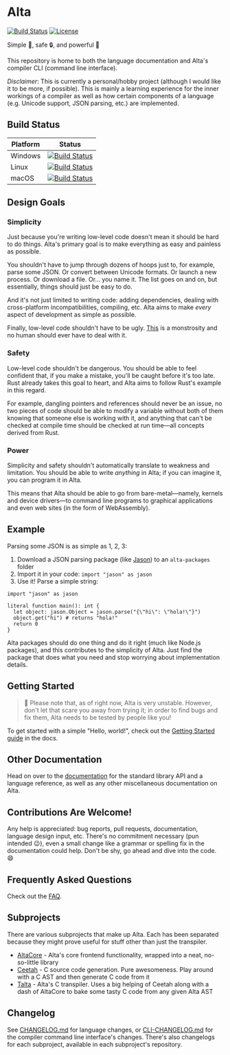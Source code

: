 # Alta
[![Build Status](https://facekapow.visualstudio.com/alta/_apis/build/status/alta-lang.alta?branchName=master)](https://facekapow.visualstudio.com/alta/_build/latest?definitionId=1&branchName=master)
[![License](https://img.shields.io/github/license/alta-lang/alta?color=%23428bff)](LICENSE)

Simple :dart:, safe :lock:, and powerful :muscle:

This repository is home to both the language documentation and Alta's compiler CLI (command line interface).

*Disclaimer*: This is currently a personal/hobby project (although I would like it to be more, if possible). This is mainly a learning experience for the inner workings of a compiler as well as how certain components of a language (e.g. Unicode support, JSON parsing, etc.) are implemented.

## Build Status

| Platform | Status |
| -------- | ------ |
| Windows  | [![Build Status](https://facekapow.visualstudio.com/alta/_apis/build/status/alta-lang.alta?branchName=master&jobName=Windows)](https://facekapow.visualstudio.com/alta/_build/latest?definitionId=1&branchName=master) |
| Linux    | [![Build Status](https://facekapow.visualstudio.com/alta/_apis/build/status/alta-lang.alta?branchName=master&jobName=Linux)](https://facekapow.visualstudio.com/alta/_build/latest?definitionId=1&branchName=master) |
| macOS    | [![Build Status](https://facekapow.visualstudio.com/alta/_apis/build/status/alta-lang.alta?branchName=master&jobName=macOS)](https://facekapow.visualstudio.com/alta/_build/latest?definitionId=1&branchName=master) |

## Design Goals
### Simplicity
Just because you're writing low-level code doesn't mean it should be hard to do things. Alta's primary goal is to make everything as easy and painless as possible.

You shouldn't have to jump through dozens of hoops just to, for example, parse some JSON. Or convert between Unicode formats. Or launch a new process. Or download a file. Or... you name it. The list goes on and on, but essentially, things should just be easy to do.

And it's not just limited to writing code: adding dependencies, dealing with cross-platform incompatibilities, compiling, etc. Alta aims to make *every* aspect of development as simple as possible.

Finally, low-level code shouldn't have to be ugly. [This](#) is a monstrosity and no human should ever have to deal with it.

### Safety
Low-level code shouldn't be dangerous. You should be able to feel confident that, if you make a mistake, you'll be caught before it's too late. Rust already takes this goal to heart, and Alta aims to follow Rust's example in this regard.

For example, dangling pointers and references should never be an issue, no two pieces of code should be able to modify a variable without both of them knowing that someone else is working with it, and anything that can't be checked at compile time should be checked at run time&mdash;all concepts derived from Rust.

### Power
Simplicity and safety shouldn't automatically translate to weakness and limitation. You should be able to write *anything* in Alta; if you can imagine it, you can program it in Alta.

This means that Alta should be able to go from bare-metal&mdash;namely, kernels and device drivers&mdash;to command line programs to graphical applications and even web sites (in the form of WebAssembly).

## Example

Parsing some JSON is as simple as 1, 2, 3:
  1. Download a JSON parsing package (like [Jason](https://github.com/alta-lang/jason)) to an `alta-packages` folder
  2. Import it in your code: `import "jason" as jason`
  3. Use it! Parse a simple string:
```alta
import "jason" as jason

literal function main(): int {
  let object: jason.Object = jason.parse("{\"hi\": \"hola!\"}")
  object.get("hi") # returns "hola!"
  return 0
}
```


Alta packages should do one thing and do it right (much like Node.js packages), and this contributes to the simplicity of Alta. Just find the package that does what you need and stop worrying about implementation details.

## Getting Started
> :construction:
> Please note that, as of right now, Alta is very unstable. However, don't let that scare you away from trying it; in order to find bugs and fix them, Alta needs to be tested by people like you!

To get started with a simple "Hello, world!", check out the [Getting Started guide](docs/getting-started.md) in the docs.

## Other Documentation

Head on over to the [documentation](docs/README.md) for the standard library API and a language reference, as well as any other miscellaneous documentation on Alta.

## Contributions Are Welcome!
Any help is appreciated: bug reports, pull requests, documentation, language design input, etc. There's no commitment necessary (pun intended :wink:), even a small change like a grammar or spelling fix in the documentation could help. Don't be shy, go ahead and dive into the code. :smile:

## Frequently Asked Questions
Check out the [FAQ](FAQ.md).

## Subprojects
There are various subprojects that make up Alta. Each has been separated because they might
prove useful for stuff other than just the transpiler.

  * [AltaCore](https://github.com/alta-lang/alta-core) - Alta's core frontend functionality, wrapped into a neat, no-so-little library
  * [Ceetah](https://github.com/alta-lang/ceetah) - C source code generation. Pure awesomeness. Play around with a C AST and then generate C code from it
  * [Talta](https://github.com/alta-lang/talta) - Alta's C transpiler. Uses a big helping of Ceetah along with a dash of AltaCore to bake some tasty C code from any given Alta AST

## Changelog
See [CHANGELOG.md](CHANGELOG.md) for language changes, or [CLI-CHANGELOG.md](CLI-CHANGELOG.md) for the compiler command line interface's changes. There's also changelogs for each subproject, available in each subproject's repository.
